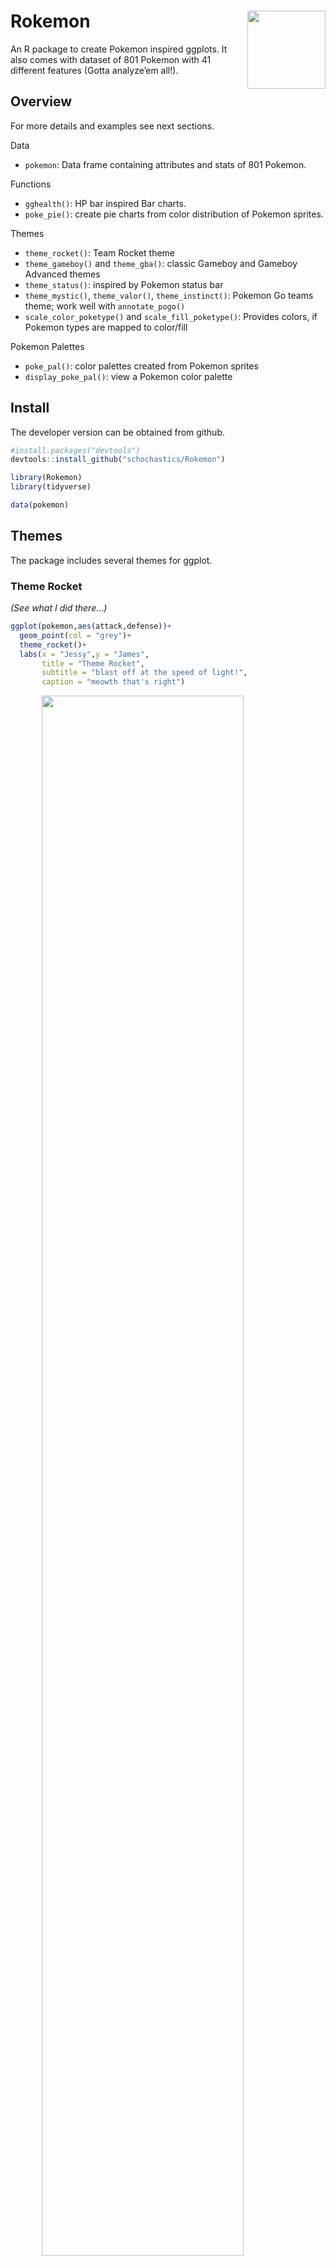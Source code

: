 
<!-- README.md is generated from README.Rmd. Please edit that file -->

# Rokemon <img src="man/figures/logo.png" align="right" height="125px"/>

An R package to create Pokemon inspired ggplots. It also comes with
dataset of 801 Pokemon with 41 different features (Gotta analyze’em
all\!).

## Overview

For more details and examples see next sections.

Data

  - `pokemon`: Data frame containing attributes and stats of 801
    Pokemon.

Functions

  - `gghealth()`: HP bar inspired Bar charts.
  - `poke_pie()`: create pie charts from color distribution of Pokemon
    sprites.

Themes

  - `theme_rocket()`: Team Rocket theme
  - `theme_gameboy()` and `theme_gba()`: classic Gameboy and Gameboy
    Advanced themes
  - `theme_status()`: inspired by Pokemon status bar
  - `theme_mystic()`, `theme_valor()`, `theme_instinct()`: Pokemon Go
    teams theme; work well with `annotate_pogo()`
  - `scale_color_poketype()` and `scale_fill_poketype()`: Provides
    colors, if Pokemon types are mapped to color/fill

Pokemon Palettes

  - `poke_pal()`: color palettes created from Pokemon sprites
  - `display_poke_pal()`: view a Pokemon color palette

## Install

The developer version can be obtained from github.

``` r
#install.packages("devtools")
devtools::install_github("schochastics/Rokemon")
```

``` r
library(Rokemon)
library(tidyverse)

data(pokemon)
```

## Themes

The package includes several themes for ggplot.

### Theme Rocket

*(See what I did there…)*

``` r
ggplot(pokemon,aes(attack,defense))+
  geom_point(col = "grey")+
  theme_rocket()+
  labs(x = "Jessy",y = "James",
       title = "Theme Rocket",
       subtitle = "blast off at the speed of light!",
       caption = "meowth that's right")
```

<img src="figures/theme-rocket-1.png" width="80%" style="display: block; margin: auto;" />

### Gamyboy theme

If you want to get nostalgic.

``` r
ggplot(pokemon,aes(attack,defense))+
  geom_point(shape = 15,col = "#006400",size=2)+
  theme_gameboy()+
  labs(title = "Classic Gameboy Theme")
```

<img src="figures/theme-gameboy-1.png" width="80%" style="display: block; margin: auto;" />

``` r
ggplot(pokemon,aes(attack,defense))+
  geom_point(shape = 15,col = "#27408B",size=2)+
  theme_gba()+
  labs(title = "Gameboy Advanced Theme")
```

<img src="figures/theme-gba-1.png" width="80%" style="display: block; margin: auto;" />

### Status theme and HP bar chart

A theme inspired by HP bar in older Pokemon games. The theme is used in
`gghealth`, a function that plots bar charts in HP bar style.

``` r
pokemon[1:10,] %>% 
  gghealth("name","base_total",init.size = 5)+
  labs(x="",y="Stats Total")
```

<img src="figures/gghealth-1.png" width="80%" style="display: block; margin: auto;" />

### Pokemon Go

Annotate your plots with the logo of your favorite Pokémon Go team.

``` r

p1 <- pokemon %>%
  dplyr::filter(type1=="water") %>%
  ggplot(aes(defense,attack))+geom_point()+annotate_pogo(team = "mystic")+theme_mystic()+
  labs(title="Team Mystic",subtitle="Water Pokemon")

p2 <- pokemon %>%
  dplyr::filter(type1=="fire") %>%
  ggplot(aes(defense,attack))+geom_point()+annotate_pogo(team = "valor")+theme_valor()+
  labs(title="Team Valor",subtitle="Fire Pokemon")

p3 <- pokemon %>%
  dplyr::filter(type1=="electric") %>%
  ggplot(aes(defense,attack))+geom_point()+annotate_pogo(team = "instinct")+theme_instinct()+
  labs(title="Team Instinct",subtitle="Electric Pokemon")

gridExtra::grid.arrange(grobs=list(p1,p2,p3),ncol=3)
```

<img src="figures/pogo-teams-1.png" width="80%" style="display: block; margin: auto;" />

## Poke Pie

Create pie charts of the color distribution of Pokemon sprites. Download
all sprites, for example from
[here](https://github.com/PokeAPI/sprites).

``` r
#basic usage
poke_pie(path_to_sprites,pokemon_name)
```

![](figures/poke-pies.png)

The function is a reimplementation of
[this](https://gist.github.com/need12648430/4d681c9d1b18745ce159) code,
which was posted on
[reddit](https://www.reddit.com/r/pokemon/comments/2ey1pw/last_night_i_wrote_a_processing_script_that/ck45c21/)
a while ago.

## Color Palettes

The package also includes color palettes, which were automatically
generated from all 801 pokemon sprites.

``` r
poke_pal(name,n)
display_poke_pal(name)
```

![](figures/palettes.png)

Additionally there is also a palette Pokemon Types, used by
`scale_color_poketype()` and `scale_fill_poketype()`.
![](figures/rocket-type-pal.png)

I did not check all Pokemon palettes, so there may well be some
meaningless ones. A better alternative would be to use the dedicated
package `palettetown`. See the github
[repo](https://github.comt/imcdlucas/palettetown) for help.

``` r
install.packages('palettetown')
```

## Fonts

The package uses an old school gameboy font for some of its themes,
which can be download
[here](https://github.com/Superpencil/pokemon-font/releases/tag/v1.8.1).

In order to use the font in R you need the `extrafont` package.

``` r
#install.packages("extrafont")
extrafont::font_import() #only run ones
extrafont::loadfonts()
```

Alternatively, you can use the function `import_pokefont()`.

``` r
import_pokefont()
```

## Example use of data

Using `theme_rocket()` to create an effectiveness table of Pokemon
types.

``` r
pokemon %>%
  distinct(type1,.keep_all=TRUE) %>%
  select(defender = type1,against_bug:against_water) %>%
  gather(attacker,effect,against_bug:against_water) %>%
  mutate(attacker = str_replace_all(attacker,"against_",""))  %>%
  ggplot(aes(y=attacker,x=defender,fill=factor(effect)))+
  geom_tile()+
  geom_text(aes(label=ifelse(effect!=1,effect,"")))+
  scale_fill_manual(values=c("#8B1A1A", "#CD2626", "#EE2C2C", "#FFFFFF", "#00CD00", "#008B00"))+
  theme_rocket(legend.position="none")+
  labs(title="Effectiveness Table")
```

<img src="figures/effectiveness-1.png" width="80%" style="display: block; margin: auto;" />

Using Pokemon type colors

``` r
ggplot(pokemon,aes(defense,attack))+
  geom_point(aes(col=type1))+
  scale_color_poketype()+
  theme_bw()
```

<img src="figures/poketype-colors-1.png" width="80%" style="display: block; margin: auto;" />

## Addendum

  - Logo created by [ZeroDawn0D](https://github.com/ZeroDawn0D)
  - Pogo Logos downloaded
    [here](https://dribbble.com/shots/2831980-Pok-mon-GO-Team-Logos-Vector-Download)
  - Pokémon data download from
    [Kaggle](https://www.kaggle.com/rounakbanik/pokemon), originally
    scraped from [serebii.net](http://serebii.net/)
  - Sprites for `poke_pie` can be found
    [here](https://github.com/PokeAPI/sprites)
